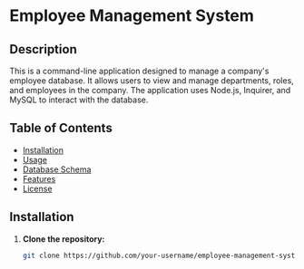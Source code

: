 # Employee Management System

## Description

This is a command-line application designed to manage a company's employee database. It allows users to view and manage departments, roles, and employees in the company. The application uses Node.js, Inquirer, and MySQL to interact with the database.

## Table of Contents

- [Installation](#installation)
- [Usage](#usage)
- [Database Schema](#database-schema)
- [Features](#features)
- [License](#license)

## Installation

1. **Clone the repository:**

   ```bash
   git clone https://github.com/your-username/employee-management-system.git
